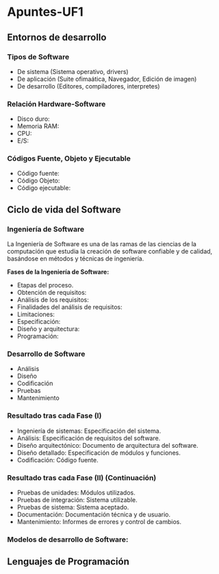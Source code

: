 # Apuntes-UF1

## Entornos de desarrollo

### Tipos de Software 
  - De sistema (Sistema operativo, drivers)
  - De aplicación (Suite ofimaática, Navegador, Edición de imagen)
  - De desarrollo (Editores, compiladores, interpretes)
### Relación Hardware-Software
  - Disco duro:
  - Memoria RAM:
  - CPU:
  - E/S:
### Códigos Fuente, Objeto y Ejecutable
  - Código fuente:
  - Código Objeto:
  - Código ejecutable: 
## Ciclo de vida del Software
### Ingeniería de Software
La Ingeniería de Software es una de las ramas de las ciencias de la computación que estudia la creación de software confiable y de calidad, basándose en métodos y técnicas de ingeniería. 

**Fases de la Ingeniería de Software:**
  - Etapas del proceso.
  - Obtención de requisitos: 
  - Análisis de los requisitos: 
  - Finalidades del análisis de requisitos: 
  - Limitaciones: 
  - Especificación: 
  -  Diseño y arquitectura: 
  - Programación:
### Desarrollo de Software
  - Análisis
  - Diseño
  - Codificación
  - Pruebas
  - Mantenimiento
### Resultado tras cada Fase (I)
  - Ingeniería de sistemas: Especificación del sistema.
  - Análisis: Especificación de requisitos del software.
  - Diseño arquitectónico: Documento de arquitectura del software.
  - Diseño detallado: Especificación de módulos y funciones.
  - Codificación: Código fuente.
### Resultado tras cada Fase (II) (Continuación)
  - Pruebas de unidades: Módulos utilizados.
  - Pruebas de integración: Sistema utilizable.
  - Pruebas de sistema: Sistema aceptado.
  - Documentación: Documentación técnica y de usuario.
  - Mantenimiento: Informes de errores y control de cambios.
### Modelos de desarrollo de Software:




## Lenguajes de Programación

